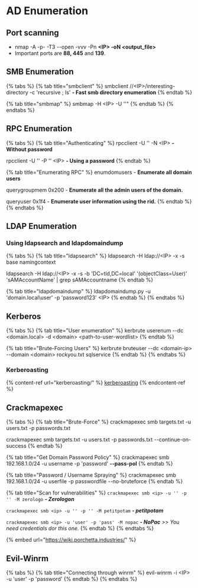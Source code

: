 # AD Enumeration

## Port scanning

* nmap -A -p- -T3 --open -vvv -Pn **\<IP> -oN \<output\_file>**
* Important ports are **88, 445** and **139**.

## SMB Enumeration

{% tabs %}
{% tab title="smbclient" %}
smbclient //\<IP>/interesting-directory -c 'recursive ; ls' **- Fast smb directory enumeration**
{% endtab %}

{% tab title="smbmap" %}
smbmap -H \<IP> -U ''"
{% endtab %}
{% endtabs %}

## RPC Enumeration

{% tabs %}
{% tab title="Authenticating" %}
rpcclient -U '' -N \<IP> **- Without password**

rpcclient -U '' -P '' \<IP> **- Using a password**
{% endtab %}

{% tab title="Enumerating RPC" %}
enumdomusers - **Enumerate all domain users**

querygroupmem 0x200 - **Enumerate all the admin users of the domain.**

queryuser 0x1f4 - **Enumerate user information using the rid.**
{% endtab %}
{% endtabs %}

## LDAP Enumeration

### Using ldapsearch and ldapdomaindump

{% tabs %}
{% tab title="ldapsearch" %}
ldapsearch -H ldap://\<IP> -x -s base namingcontext

ldapsearch -H ldap://\<IP> -x -s -b 'DC=tld,DC=local' '(objectClass=User)' 'sAMAccountName' | grep sAMAccountname
{% endtab %}

{% tab title="ldapdomaindump" %}
ldapdomaindump.py -u 'domain.local\user' -p 'password123' \<IP>
{% endtab %}
{% endtabs %}

## Kerberos

{% tabs %}
{% tab title="User enumeration" %}
kerbrute userenum --dc \<domain.local> -d \<domain> \<path-to-user-wordlist>
{% endtab %}

{% tab title="Brute-Forcing Users" %}
kerbrute bruteuser --dc \<domain-ip> --domain \<domain> rockyou.txt sqlservice
{% endtab %}
{% endtabs %}

### Kerberoasting

{% content-ref url="kerberoasting/" %}
[kerberoasting](kerberoasting/)
{% endcontent-ref %}

## Crackmapexec



{% tabs %}
{% tab title="Brute-Force" %}
crackmapexec smb targets.txt -u users.txt -p passwords.txt

crackmapexec smb targets.txt -u users.txt -p passwords.txt --continue-on-success
{% endtab %}

{% tab title="Get Domain Password Policy" %}
crackmapexec smb 192.168.1.0/24 -u username -p 'password' **--pass-pol**&#x20;
{% endtab %}

{% tab title="Password / Username Spraying" %}
crackmapexec smb 192.168.1.0/24 -u userfile -p passwordfile --no-bruteforce
{% endtab %}

{% tab title="Scan for vulnerabilities" %}
`crackmapexec smb <ip> -u '' -p '' -M zerologo` _**- Zerologon**_

`crackmapexec smb <ip> -u '' -p '' -M petitpotam` _**- petitpotam**_

`crackmapexec smb <ip> -u 'user' -p 'pass' -M nopac` _**- NoPac** >> You need credentials dor this one._
{% endtab %}
{% endtabs %}

{% embed url="https://wiki.porchetta.industries/" %}

## Evil-Winrm

{% tabs %}
{% tab title="Connecting through winrm" %}
evil-winrm -i \<IP> -u 'user' -p 'password'
{% endtab %}
{% endtabs %}
